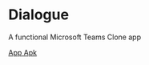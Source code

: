 # Dialogue

A functional Microsoft Teams Clone app

[App Apk](https://drive.google.com/file/d/1klq5tY440kca8Pt9-NpbFCcZY5Pf_mHS/view)
